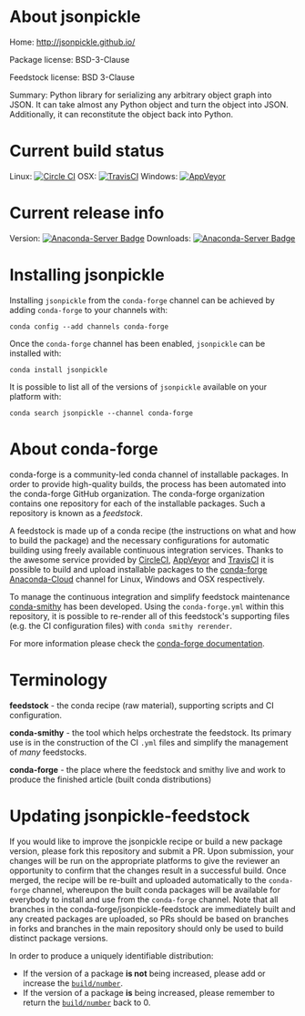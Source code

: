 About jsonpickle
================

Home: http://jsonpickle.github.io/

Package license: BSD-3-Clause

Feedstock license: BSD 3-Clause

Summary: Python library for serializing any arbitrary object graph into JSON. It can take almost any Python object and turn the object into JSON. Additionally, it can reconstitute the object back into Python.



Current build status
====================

Linux: [![Circle CI](https://circleci.com/gh/conda-forge/jsonpickle-feedstock.svg?style=shield)](https://circleci.com/gh/conda-forge/jsonpickle-feedstock)
OSX: [![TravisCI](https://travis-ci.org/conda-forge/jsonpickle-feedstock.svg?branch=master)](https://travis-ci.org/conda-forge/jsonpickle-feedstock)
Windows: [![AppVeyor](https://ci.appveyor.com/api/projects/status/github/conda-forge/jsonpickle-feedstock?svg=True)](https://ci.appveyor.com/project/conda-forge/jsonpickle-feedstock/branch/master)

Current release info
====================
Version: [![Anaconda-Server Badge](https://anaconda.org/conda-forge/jsonpickle/badges/version.svg)](https://anaconda.org/conda-forge/jsonpickle)
Downloads: [![Anaconda-Server Badge](https://anaconda.org/conda-forge/jsonpickle/badges/downloads.svg)](https://anaconda.org/conda-forge/jsonpickle)

Installing jsonpickle
=====================

Installing `jsonpickle` from the `conda-forge` channel can be achieved by adding `conda-forge` to your channels with:

```
conda config --add channels conda-forge
```

Once the `conda-forge` channel has been enabled, `jsonpickle` can be installed with:

```
conda install jsonpickle
```

It is possible to list all of the versions of `jsonpickle` available on your platform with:

```
conda search jsonpickle --channel conda-forge
```


About conda-forge
=================

conda-forge is a community-led conda channel of installable packages.
In order to provide high-quality builds, the process has been automated into the
conda-forge GitHub organization. The conda-forge organization contains one repository
for each of the installable packages. Such a repository is known as a *feedstock*.

A feedstock is made up of a conda recipe (the instructions on what and how to build
the package) and the necessary configurations for automatic building using freely
available continuous integration services. Thanks to the awesome service provided by
[CircleCI](https://circleci.com/), [AppVeyor](http://www.appveyor.com/)
and [TravisCI](https://travis-ci.org/) it is possible to build and upload installable
packages to the [conda-forge](https://anaconda.org/conda-forge)
[Anaconda-Cloud](http://docs.anaconda.org/) channel for Linux, Windows and OSX respectively.

To manage the continuous integration and simplify feedstock maintenance
[conda-smithy](http://github.com/conda-forge/conda-smithy) has been developed.
Using the ``conda-forge.yml`` within this repository, it is possible to re-render all of
this feedstock's supporting files (e.g. the CI configuration files) with ``conda smithy rerender``.

For more information please check the [conda-forge documentation](https://conda-forge.org/docs/).

Terminology
===========

**feedstock** - the conda recipe (raw material), supporting scripts and CI configuration.

**conda-smithy** - the tool which helps orchestrate the feedstock.
                   Its primary use is in the construction of the CI ``.yml`` files
                   and simplify the management of *many* feedstocks.

**conda-forge** - the place where the feedstock and smithy live and work to
                  produce the finished article (built conda distributions)


Updating jsonpickle-feedstock
=============================

If you would like to improve the jsonpickle recipe or build a new
package version, please fork this repository and submit a PR. Upon submission,
your changes will be run on the appropriate platforms to give the reviewer an
opportunity to confirm that the changes result in a successful build. Once
merged, the recipe will be re-built and uploaded automatically to the
`conda-forge` channel, whereupon the built conda packages will be available for
everybody to install and use from the `conda-forge` channel.
Note that all branches in the conda-forge/jsonpickle-feedstock are
immediately built and any created packages are uploaded, so PRs should be based
on branches in forks and branches in the main repository should only be used to
build distinct package versions.

In order to produce a uniquely identifiable distribution:
 * If the version of a package **is not** being increased, please add or increase
   the [``build/number``](http://conda.pydata.org/docs/building/meta-yaml.html#build-number-and-string).
 * If the version of a package **is** being increased, please remember to return
   the [``build/number``](http://conda.pydata.org/docs/building/meta-yaml.html#build-number-and-string)
   back to 0.